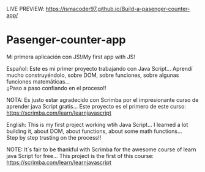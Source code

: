 LIVE PREVIEW: https://ismacoder97.github.io/Build-a-pasenger-counter-app/

# Pasenger-counter-app
Mi primera aplicación con JS!/My first app with JS!

Español:
Este es mi primer proyecto trabajando con Java Script...
Aprendí mucho construyéndolo, sobre DOM, sobre funciones, sobre algunas funciones matemáticas...  
¡¡Paso a paso confiando en el proceso!!

NOTA:
Es justo estar agradecido con Scrimba por el impresionante curso de aprender java Script gratis...
Este proyecto es el primero de este curso: https://scrimba.com/learn/learnjavascript


English:
This is my first project working wtih Java Script...
I learned a lot building it, about DOM, about functions, about some math functions...  
Step by step trusting on the process!!

NOTE:
It´s fair to be thankful with Scrimba for the awesome course of learn java Script for free...
This project is the first of this course: https://scrimba.com/learn/learnjavascript
